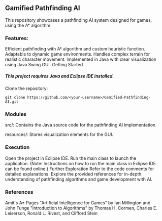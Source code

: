 ## Gamified Pathfinding AI
This repository showcases a pathfinding AI system designed for games, using the A* algorithm.

### Features:

Efficient pathfinding with A* algorithm and custom heuristic function.
Adaptable to dynamic game environments.
Handles complex terrain for realistic character movement.
Implemented in Java with clear visualization using Java Swing GUI.
Getting Started

##### This project requires Java and Eclipse IDE installed.
Clone the repository:

```git clone https://github.com/<your-username>/Gamified-Pathfinding-AI.git```

### Modules
src/: Contains the Java source code for the pathfinding AI implementation.

resources/: Stores visualization elements for the GUI.

### Execution
Open the project in Eclipse IDE.
Run the main class to launch the application. (Note: Instructions on how to run the main class in Eclipse IDE can be found online.)
Further Exploration
Refer to the code comments for detailed explanations.
Explore the provided references for in-depth understanding of pathfinding algorithms and game development with AI.

### References
Amit's A* Pages
"Artificial Intelligence for Games" by Ian Millington and John Funge
"Introduction to Algorithms" by Thomas H. Cormen, Charles E. Leiserson, Ronald L. Rivest, and Clifford Stein
